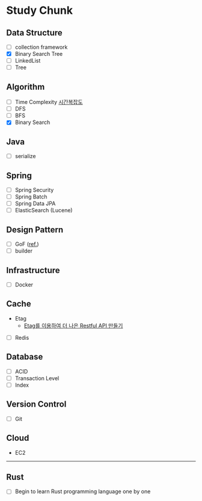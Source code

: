 # Study Chunk
## Data Structure
- [ ] collection framework
- [x] Binary Search Tree
- [ ] LinkedList
- [ ] Tree

## Algorithm
- [ ] Time Complexity [시간복잡도](https://www.geeksforgeeks.org/understanding-time-complexity-simple-examples/)
- [ ] DFS
- [ ] BFS
- [x] Binary Search

## Java
- [ ] serialize

## Spring
- [ ] Spring Security
- [ ] Spring Batch
- [ ] Spring Data JPA
- [ ] ElasticSearch (Lucene)

## Design Pattern
- [ ] GoF ([ref.](https://velog.io/@namezin/GoF-design-pattern))
- [ ] builder

## Infrastructure
- [ ] Docker

## Cache
- Etag
  - [Etag를 이용하여 더 나은 Restful API 만들기](https://yozm.wishket.com/magazine/detail/1772/)
- [ ] Redis

## Database
- [ ] ACID
- [ ] Transaction Level
- [ ] Index

## Version Control
- [ ] Git

## Cloud
- EC2
---
## Rust
- [ ] Begin to learn Rust programming language one by one